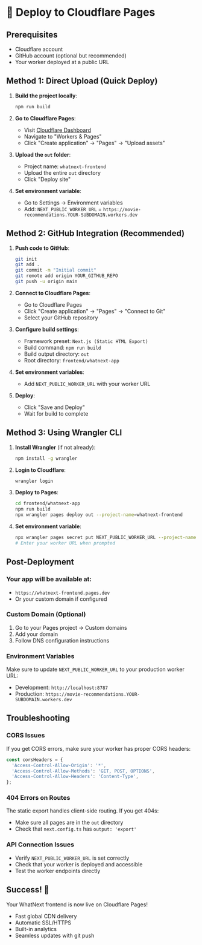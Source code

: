 # 🚀 Deploy to Cloudflare Pages

## Prerequisites
- Cloudflare account
- GitHub account (optional but recommended)
- Your worker deployed at a public URL

## Method 1: Direct Upload (Quick Deploy)

1. **Build the project locally**:
   ```bash
   npm run build
   ```

2. **Go to Cloudflare Pages**:
   - Visit [Cloudflare Dashboard](https://dash.cloudflare.com/)
   - Navigate to "Workers & Pages"
   - Click "Create application" → "Pages" → "Upload assets"

3. **Upload the `out` folder**:
   - Project name: `whatnext-frontend`
   - Upload the entire `out` directory
   - Click "Deploy site"

4. **Set environment variable**:
   - Go to Settings → Environment variables
   - Add: `NEXT_PUBLIC_WORKER_URL` = `https://movie-recommendations.YOUR-SUBDOMAIN.workers.dev`

## Method 2: GitHub Integration (Recommended)

1. **Push code to GitHub**:
   ```bash
   git init
   git add .
   git commit -m "Initial commit"
   git remote add origin YOUR_GITHUB_REPO
   git push -u origin main
   ```

2. **Connect to Cloudflare Pages**:
   - Go to Cloudflare Pages
   - Click "Create application" → "Pages" → "Connect to Git"
   - Select your GitHub repository

3. **Configure build settings**:
   - Framework preset: `Next.js (Static HTML Export)`
   - Build command: `npm run build`
   - Build output directory: `out`
   - Root directory: `frontend/whatnext-app`

4. **Set environment variables**:
   - Add `NEXT_PUBLIC_WORKER_URL` with your worker URL

5. **Deploy**:
   - Click "Save and Deploy"
   - Wait for build to complete

## Method 3: Using Wrangler CLI

1. **Install Wrangler** (if not already):
   ```bash
   npm install -g wrangler
   ```

2. **Login to Cloudflare**:
   ```bash
   wrangler login
   ```

3. **Deploy to Pages**:
   ```bash
   cd frontend/whatnext-app
   npm run build
   npx wrangler pages deploy out --project-name=whatnext-frontend
   ```

4. **Set environment variable**:
   ```bash
   npx wrangler pages secret put NEXT_PUBLIC_WORKER_URL --project-name=whatnext-frontend
   # Enter your worker URL when prompted
   ```

## Post-Deployment

### Your app will be available at:
- `https://whatnext-frontend.pages.dev`
- Or your custom domain if configured

### Custom Domain (Optional)
1. Go to your Pages project → Custom domains
2. Add your domain
3. Follow DNS configuration instructions

### Environment Variables
Make sure to update `NEXT_PUBLIC_WORKER_URL` to your production worker URL:
- Development: `http://localhost:8787`
- Production: `https://movie-recommendations.YOUR-SUBDOMAIN.workers.dev`

## Troubleshooting

### CORS Issues
If you get CORS errors, make sure your worker has proper CORS headers:
```javascript
const corsHeaders = {
  'Access-Control-Allow-Origin': '*',
  'Access-Control-Allow-Methods': 'GET, POST, OPTIONS',
  'Access-Control-Allow-Headers': 'Content-Type',
};
```

### 404 Errors on Routes
The static export handles client-side routing. If you get 404s:
- Make sure all pages are in the `out` directory
- Check that `next.config.ts` has `output: 'export'`

### API Connection Issues
- Verify `NEXT_PUBLIC_WORKER_URL` is set correctly
- Check that your worker is deployed and accessible
- Test the worker endpoints directly

## Success! 🎉
Your WhatNext frontend is now live on Cloudflare Pages!
- Fast global CDN delivery
- Automatic SSL/HTTPS
- Built-in analytics
- Seamless updates with git push